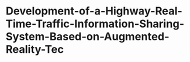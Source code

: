 # Development-of-a-Highway-Real-Time-Traffic-Information-Sharing-System-Based-on-Augmented-Reality-Tec